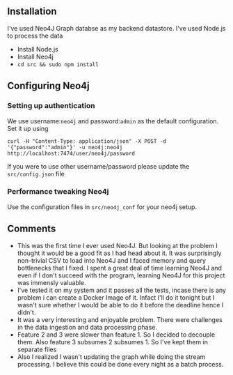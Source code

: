 ## Installation
I've used Neo4J Graph databse as my backend datastore. I've used Node.js to process the data

* Install Node.js
* Install Neo4j 
* `cd src && sudo npm install`

## Configuring Neo4j

### Setting up authentication
We use username:`neo4j` and password:`admin` as the default configuration.
Set it up using

`curl -H "Content-Type: application/json" -X POST -d '{"password":"admin"}' -u neo4j:neo4j http://localhost:7474/user/neo4j/password`

If you were to use other username/password please update the `src/config.json` file


### Performance tweaking Neo4j
Use the configuration files in `src/neo4j_conf` for your neo4j setup.


## Comments
* This was the first time I ever used Neo4J. But looking at the problem I thought it would be a good fit as I had head about it. It was surprisingly non-trivial CSV to load into Neo4J and I faced memory and query bottlenecks that I fixed. I spent a great deal of time learning Neo4J and even if I don't succeed with the program, learning Neo4J for this project was immensly valuable.
* I've tested it on my system and it passes all the tests, incase there is any problem i can create a Docker Image of it. Infact I'll do it tonight but I wasn't sure whether I would be able to do it before the deadline hence I didn't.
* It was a very interesting and enjoyable problem. There were challenges in the data ingestion and data processing phase. 
* Feature 2 and 3 were slower than feature 1. So I decided to decouple them. Also feature 3 subsumes 2 subsumes 1. So I've kept them in  separate files
* Also I realized I wasn't updating the graph while doing the stream processing. I believe this could be done every night as a batch process. 
